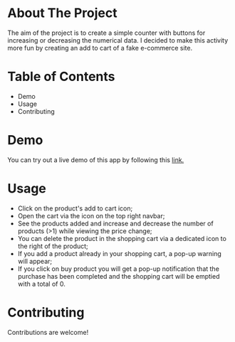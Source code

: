 # About The Project
The aim of the project is to create a simple counter with buttons for increasing or decreasing the numerical data. I decided to make this activity more fun by creating an add to cart of a fake e-commerce site.
# Table of Contents
- Demo
- Usage
- Contributing
# Demo
You can try out a live demo of this app by following this [link.](https://e-commerce-beta-liard.vercel.app/)
# Usage
- Click on the product's add to cart icon;
- Open the cart via the icon on the top right navbar;
- See the products added and increase and decrease the number of products (>1) while viewing the price change;
- You can delete the product in the shopping cart via a dedicated icon to the right of the product;
- If you add a product already in your shopping cart, a pop-up warning will appear;
- If you click on buy product you will get a pop-up notification that the purchase has been completed and the shopping cart will be emptied with a total of 0.
# Contributing
Contributions are welcome!
